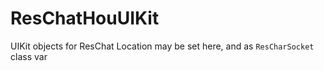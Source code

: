 # ResChatHouUIKit

UIKit objects for ResChat
Location may be set here, and as `ResCharSocket` class var
